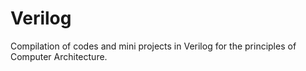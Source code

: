 # Verilog
Compilation of codes and mini projects in Verilog for the principles of Computer Architecture.
